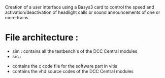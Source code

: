 Creation of a user interface using a Basys3 card to control the speed and activation/deactivation of headlight calls or sound
announcements of one or more trains. 

# File architecture :

* sim : contains all the testbench's of the DCC Central modules
* src  :
- contains the c code file for the software part in vitis
- contains the vhd source codes of the DCC Central modules
